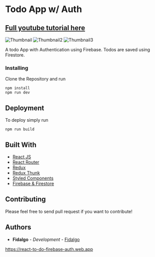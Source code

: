 # Todo App w/ Auth

## [Full youtube tutorial here](https://www.youtube.com/watch?v=OHQvbiQpGC8&list=PLoH-uUW2wEIQU3diUzrpFaFOcXM8z8gBc&fbclid=IwAR1wppn59LBfNen_Lpq0mEFaqxQymX9fAzbpeVht3TuShkXidaBVJ9fyhhU)

![Thumbnail](1.png)
![Thumbnail2](2.png)
![Thumbnail3](3.png)

A todo App with Authentication using Firebase. Todos are saved using Firestore.

### Installing

Clone the Repository and run

```
npm install
npm run dev
```

## Deployment

To deploy simply run

```
npm run build
```

## Built With

-   [React JS](https://reactjs.org/)
-   [React Router](https://github.com/ReactTraining/react-router)
-   [Redux](https://redux.js.org/)
-   [Redux Thunk](https://github.com/reduxjs/redux-thunk)
-   [Styled Components](https://www.styled-components.com)
-   [Firebase & Firestore](https://firebase.google.com)

## Contributing

Please feel free to send pull request if you want to contribute!

## Authors

-   **Fidalgo** - _Development_ - [Fidalgo](https://github.com/fidalgodev)

https://react-to-do-firebase-auth.web.app
